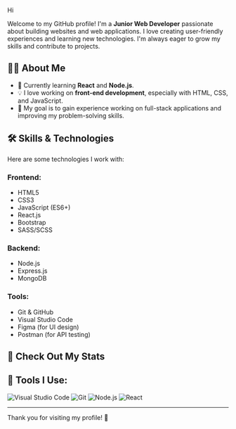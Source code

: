 Hi 

Welcome to my GitHub profile! I'm a **Junior Web Developer** passionate about building websites and web applications. I love creating user-friendly experiences and learning new technologies. I'm always eager to grow my skills and contribute to projects.

## 👨‍💻 About Me
- 🌱 Currently learning **React** and **Node.js**.
- 💡 I love working on **front-end development**, especially with HTML, CSS, and JavaScript.
- 🎯 My goal is to gain experience working on full-stack applications and improving my problem-solving skills.

## 🛠️ Skills & Technologies
Here are some technologies I work with:

### Frontend:
- HTML5
- CSS3
- JavaScript (ES6+)
- React.js
- Bootstrap
- SASS/SCSS

### Backend:
- Node.js
- Express.js
- MongoDB

### Tools:
- Git & GitHub
- Visual Studio Code
- Figma (for UI design)
- Postman (for API testing)

## 👀 Check Out My Stats



## 🔧 Tools I Use:
![Visual Studio Code](https://img.shields.io/badge/-Visual%20Studio%20Code-007ACC?style=flat&logo=visual-studio-code)
![Git](https://img.shields.io/badge/-Git-F05032?style=flat&logo=git)
![Node.js](https://img.shields.io/badge/-Node.js-339933?style=flat&logo=node.js)
![React](https://img.shields.io/badge/-React-61DAFB?style=flat&logo=react)

---

Thank you for visiting my profile! 🚀
